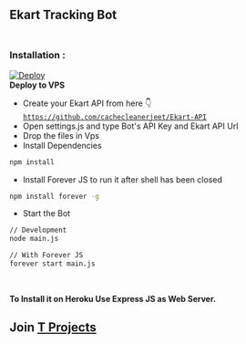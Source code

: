 ## Ekart Tracking Bot<br><br>



### Installation :<br>
[![Deploy](https://www.herokucdn.com/deploy/button.svg)](https://heroku.com/deploy?template=https://github.com/cachecleanerjeet/Ekart-Bot/tree/heroku)<br>
**Deploy to VPS**<br>
- Create your Ekart API from here 👇<br>
<code>https://github.com/cachecleanerjeet/Ekart-API</code>
- Open settings.js and type Bot's API Key and Ekart API Url
- Drop the files in Vps
- Install Dependencies

```bash
npm install
```

- Install Forever JS to run it after shell has been closed

```bash
npm install forever -g
```

- Start the Bot

```bash
// Development
node main.js

// With Forever JS
forever start main.js
```
<br>

**To Install it on Heroku Use Express JS as Web Server.**

## Join [T Projects](https://telegram.dog/tprojects "T Projects")
